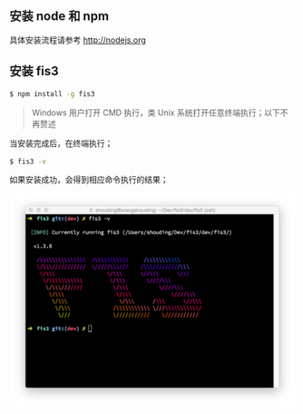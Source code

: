 
## 安装 node 和 npm

具体安装流程请参考 http://nodejs.org

## 安装 fis3

```bash
$ npm install -g fis3
```
> Windows 用户打开 CMD 执行，类 Unix 系统打开任意终端执行；以下不再赘述

当安装完成后，在终端执行；

```bash
$ fis3 -v
```

如果安装成功，会得到相应命令执行的结果；

![fis3 -v](./img/fis3-version.png)
